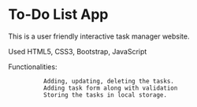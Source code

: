 

# To-Do List App

This is a user friendly interactive task manager website.

Used HTML5, CSS3, Bootstrap, JavaScript

Functionalities:

              Adding, updating, deleting the tasks.
              Adding task form along with validation
              Storing the tasks in local storage.


